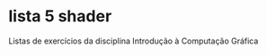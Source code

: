 lista 5 shader
==================

Listas de exercícios da disciplina Introdução à Computação Gráfica
